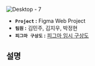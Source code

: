 ![Desktop - 7](https://github.com/user-attachments/assets/15c593b6-62ff-405b-8f5a-11a9a3504a03)

- **`Project` :** Figma Web Project
- **`팀원` :** 김민주, 김지우, 박정현
- **`피그마 구상도` :** [피그마 임시 구상도](https://www.figma.com/proto/BoVZRpTiAxiQ5G4miRqdXS/WIZZ-WICK-project?page-id=0%3A1&node-id=96-8&p=f&viewport=-166%2C-588%2C0.22&t=3z326QPDqUKK5drF-1&scaling=min-zoom&content-scaling=fixed&starting-point-node-id=96%3A8)

## 설명